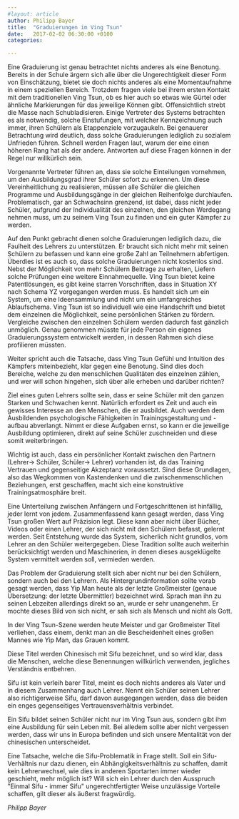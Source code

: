 ```yaml
---
#layout: article 
author: Philipp Bayer
title:  "Graduierungen im Ving Tsun"
date:   2017-02-02 06:30:00 +0100
categories:

---
```

Eine Graduierung ist genau betrachtet nichts anderes als eine Benotung. Bereits in der Schule ärgern sich alle über die Ungerechtigkeit dieser Form von Einschätzung, bietet sie doch nichts anderes als eine Momentaufnahme in einem speziellen Bereich. Trotzdem fragen viele bei ihrem ersten Kontakt mit dem traditionellen Ving Tsun, ob es hier auch so etwas wie Gürtel oder ähnliche Markierungen für das jeweilige Können gibt. Offensichtlich strebt die Masse nach Schubladisieren. Einige Vertreter des Systems betrachten es als notwendig, solche Einstufungen, mit welcher Kennzeichnung auch immer, ihren Schülern als Etappenziele vorzugaukeln. Bei genauerer Betrachtung wird deutlich, dass solche Graduierungen lediglich zu sozialem Unfrieden führen. Schnell werden Fragen laut, warum der eine einen höheren Rang hat als der andere. Antworten auf diese Fragen können in der Regel nur willkürlich sein.

Vorgenannte Vertreter führen an, dass sie solche Einteilungen vornehmen, um den Ausbildungsgrad ihrer Schüler sofort zu erkennen. Um diese Vereinheitlichung zu realisieren, müssen alle Schüler die gleichen Programme und Ausbildungsgänge in der gleichen Reihenfolge durchlaufen. Problematisch, gar an Schwachsinn grenzend, ist dabei, dass nicht jeder Schüler, aufgrund der Individualität des einzelnen, den gleichen Werdegang nehmen muss, um zu seinem Ving Tsun zu finden und ein guter Kämpfer zu werden.

Auf den Punkt gebracht dienen solche Graduierungen lediglich dazu, die Faulheit des Lehrers zu unterstützen. Er braucht sich nicht mehr mit seinen Schülern zu befassen und kann eine große Zahl an Teilnehmern abfertigen. Überdies ist es auch so, dass solche Graduierungen nicht kostenlos sind. Nebst der Möglichkeit von mehr Schülern Beitrage zu erhalten, Liefern solche Prüfungen eine weitere Einnahmequelle. Ving Tsun bietet keine Patentlösungen, es gibt keine starren Vorschriften, dass in Situation XY nach Schema YZ vorgegangen werden muss. Es handelt sich um ein System, um eine Ideensammlung und nicht um ein umfangreiches Ablaufschema. Ving Tsun ist so individuell wie eine Handschrift und bietet dem einzelnen die Möglichkeit, seine persönlichen Stärken zu fördern. Vergleiche zwischen den einzelnen Schülern werden dadurch fast gänzlich unmöglich. Genau genommen müsste für jede Person ein eigenes Graduierungssystem entwickelt werden, in dessen Rahmen sich diese profilieren müssten.

Weiter spricht auch die Tatsache, dass Ving Tsun Gefühl und Intuition des Kämpfers miteinbezieht, klar gegen eine Benotung. Sind dies doch Bereiche, welche zu den menschlichen Qualitäten des einzelnen zählen, und wer will schon hingehen, sich über alle erheben und darüber richten?

Ziel eines guten Lehrers sollte sein, dass er seine Schüler mit den ganzen Starken und Schwachen kennt. Natürlich erfordert es Zeit und auch ein gewisses Interesse an den Menschen, die er ausbildet. Auch werden dem Ausbildenden psychologische Fähigkeiten in Trainingsgestaltung und -aufbau abverlangt. Nimmt er diese Aufgaben ernst, so kann er die jeweilige Ausbildung optimieren, direkt auf seine Schüler zuschneiden und diese somit weiterbringen.

Wichtig ist auch, dass ein persönlicher Kontakt zwischen den Partnern (Lehrer-> Schüler, Schüler-> Lehrer) vorhanden ist, da das Training Vertrauen und gegenseitige Akzeptanz voraussetzt. Sind diese Grundlagen, also das Wegkommen von Kastendenken und die zwischenmenschlichen Beziehungen, erst geschaffen, macht sich eine konstruktive Trainingsatmosphäre breit.

Eine Unterteilung zwischen Anfängern und Fortgeschrittenen ist hinfällig, jeder lernt von jedem. Zusammenfassend kann gesagt werden, dass Ving Tsun großen Wert auf Präzision legt. Diese kann aber nicht über Bücher, Videos oder einen Lehrer, der sich nicht mit den Schülern befasst, gelernt werden. Seit Entstehung wurde das System, sicherlich nicht grundlos, vom Lehrer an den Schüler weitergegeben. Diese Tradition sollte auch weiterhin berücksichtigt werden und Maschinerien, in denen dieses ausgeklügelte System vermittelt werden soll, vermieden werden.

Das Problem der Graduierung stellt sich aber nicht nur bei den Schülern, sondern auch bei den Lehrern. Als Hintergrundinformation sollte vorab gesagt werden, dass Yip Man heute als der letzte Großmeister (genaue Übersetzung: der letzte Übermittler) bezeichnet wird. Sprach man ihn zu seinen Lebzeiten allerdings direkt so an, wurde er sehr unangenehm. Er mochte dieses Bild von sich nicht, er sah sich als Mensch und nicht als Gott.

In der Ving Tsun-Szene werden heute Meister und gar Großmeister Titel verliehen, dass einem, denkt man an die Bescheidenheit eines großen Mannes wie Yip Man, das Grauen kommt.

Diese Titel werden Chinesisch mit Sifu bezeichnet, und so wird klar, dass die Menschen, welche diese Benennungen willkürlich verwenden, jegliches Verständnis entbehren.

Sifu ist kein verleih barer Titel, meint es doch nichts anderes als Vater und in diesem Zusammenhang auch Lehrer. Nennt ein Schüler seinen Lehrer also richtigerweise Sifu, darf davon ausgegangen werden, dass die beiden ein enges gegenseitiges Vertrauensverhältnis verbindet.

Ein Sifu bildet seinen Schüler nicht nur im Ving Tsun aus, sondern gibt ihm eine Ausbildung für sein Leben mit. Bei alledem sollte aber nicht vergessen werden, dass wir uns in Europa befinden und sich unsere Mentalität von der chinesischen unterscheidet.

Eine Tatsache, welche die Sifu-Problematik in Frage stellt. Soll ein Sifu-Verhältnis nur dazu dienen, ein Abhängigkeitsverhältnis zu schaffen, damit kein Lehrerwechsel, wie dies in anderen Sportarten immer wieder geschieht, mehr möglich ist? Will sich ein Lehrer durch den Ausspruch "Einmal Sifu - immer Sifu" ungerechtfertigter Weise unzulässige Vorteile schaffen, gilt dieser als äußerst fragwürdig.

*Philipp Bayer*


